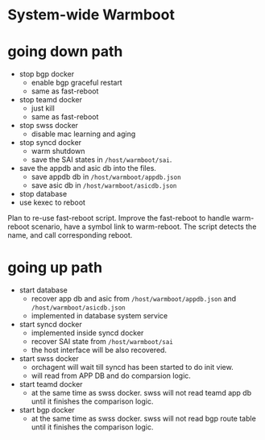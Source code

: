 # System-wide Warmboot

# going down path

- stop bgp docker 
  - enable bgp graceful restart
  - same as fast-reboot
- stop teamd docker
  - just kill
  - same as fast-reboot
- stop swss docker
  - disable mac learning and aging
- stop syncd docker
  - warm shutdown
  - save the SAI states in ```/host/warmboot/sai```.
- save the appdb and asic db into the files.
  - save appdb db in ```/host/warmboot/appdb.json``` 
  - save asic db in ```/host/warmboot/asicdb.json```
- stop database
- use kexec to reboot

Plan to re-use fast-reboot script. Improve the fast-reboot to handle warm-reboot scenario, have a symbol link to warm-reboot. 
The script detects the name, and call corresponding reboot. 

# going up path

- start database
  - recover app db and asic from ```/host/warmboot/appdb.json``` and ```/host/warmboot/asicdb.json```
  - implemented in database system service
- start syncd docker
  - implemented inside syncd docker
  - recover SAI state from ```/host/warmboot/sai``` 
  - the host interface will be also recovered.
- start swss docker
  - orchagent will wait till syncd has been started to do init view.
  - will read from APP DB and do comparsion logic.
- start teamd docker
  - at the same time as swss docker. swss will not read teamd app db until it finishes the comparison logic.
- start bgp docker
  - at the same time as swss docker. swss will not read bgp route table until it finishes the comparison logic.

